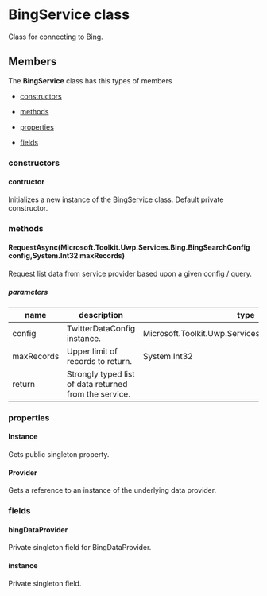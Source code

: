 
# BingService class

Class for connecting to Bing.

## Members

The **BingService** class has this types of members

* [constructors](#constructors)

* [methods](#methods)

* [properties](#properties)

* [fields](#fields)

### constructors

#### contructor

Initializes a new instance of the [BingService](Microsoft_Toolkit_Uwp_Services_Bing_BingService.md) class. Default private constructor.

### methods

#### RequestAsync(Microsoft.Toolkit.Uwp.Services.Bing.BingSearchConfig config,System.Int32 maxRecords)

Request list data from service provider based upon a given config / query.

##### parameters



| name | description | type || --- | --- | --- || config | TwitterDataConfig instance. | Microsoft.Toolkit.Uwp.Services.Bing.BingSearchConfig || maxRecords | Upper limit of records to return. | System.Int32 || return |Strongly typed list of data returned from the service. |
### properties

#### Instance

Gets public singleton property.

#### Provider

Gets a reference to an instance of the underlying data provider.

### fields

#### bingDataProvider

Private singleton field for BingDataProvider.

#### instance

Private singleton field.
